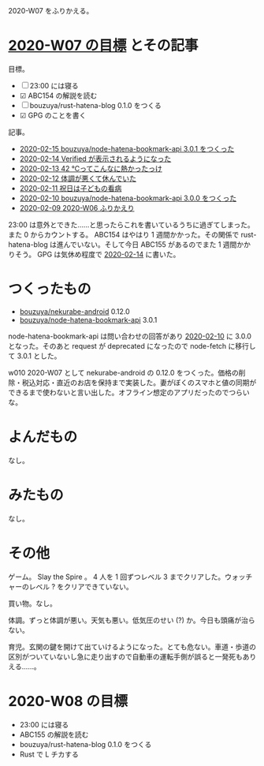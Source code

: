 2020-W07 をふりかえる。

# [2020-W07 の目標][2020-02-09] とその記事

目標。

- ☐ 23:00 には寝る
- ☑ ABC154 の解説を読む
- ☐ bouzuya/rust-hatena-blog 0.1.0 をつくる
- ☑ GPG のことを書く

記事。

- [2020-02-15 bouzuya/node-hatena-bookmark-api 3.0.1 をつくった][2020-02-15]
- [2020-02-14 Verified が表示されるようになった][2020-02-14]
- [2020-02-13 42 ℃ってこんなに熱かったっけ][2020-02-13]
- [2020-02-12 体調が悪くて休んでいた][2020-02-12]
- [2020-02-11 祝日は子どもの看病][2020-02-11]
- [2020-02-10 bouzuya/node-hatena-bookmark-api 3.0.0 をつくった][2020-02-10]
- [2020-02-09 2020-W06 ふりかえり][2020-02-09]

23:00 は意外とできた……と思ったらこれを書いているうちに過ぎてしまった。また 0 からカウントする。 ABC154 はやはり 1 週間かかった。その関係で rust-hatena-blog は進んでいない。そして今日 ABC155 があるのでまた 1 週間かかりそう。 GPG は気休め程度で [2020-02-14][] に書いた。

# つくったもの

- [bouzuya/nekurabe-android][] 0.12.0
- [bouzuya/node-hatena-bookmark-api][] 3.0.1

node-hatena-bookmark-api は問い合わせの回答があり [2020-02-10][] に 3.0.0 となった。そのあと request が deprecated になったので node-fetch に移行して 3.0.1 とした。

w010 2020-W07 として nekurabe-android の 0.12.0 をつくった。価格の削除・税込対応・直近のお店を保持まで実装した。妻がぼくのスマホと値の同期ができるまで使わないと言い出した。オフライン想定のアプリだったのでつらいな。

# よんだもの

なし。

# みたもの

なし。

# その他

ゲーム。 Slay the Spire 。 4 人を 1 回ずつレベル 3 までクリアした。ウォッチャーのレベル ? をクリアできていない。

買い物。なし。

体調。ずっと体調が悪い。天気も悪い。低気圧のせい (?) か。今日も頭痛が治らない。

育児。玄関の鍵を開けて出ていけるようになった。とても危ない。車道・歩道の区別がついていないし急に走り出すので自動車の運転手側が誤ると一発死もありえる……。

# 2020-W08 の目標

- 23:00 には寝る
- ABC155 の解説を読む
- bouzuya/rust-hatena-blog 0.1.0 をつくる
- Rust で L チカする

[2020-02-09]: https://blog.bouzuya.net/2020/02/09/
[2020-02-10]: https://blog.bouzuya.net/2020/02/10/
[2020-02-11]: https://blog.bouzuya.net/2020/02/11/
[2020-02-12]: https://blog.bouzuya.net/2020/02/12/
[2020-02-13]: https://blog.bouzuya.net/2020/02/13/
[2020-02-14]: https://blog.bouzuya.net/2020/02/14/
[2020-02-15]: https://blog.bouzuya.net/2020/02/15/
[bouzuya/nekurabe-android]: https://github.com/bouzuya/nekurabe-android
[bouzuya/node-hatena-bookmark-api]: https://github.com/bouzuya/node-hatena-bookmark-api
